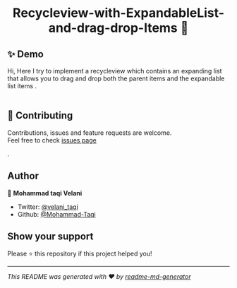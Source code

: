<h1 align="center">Recycleview-with-ExpandableList-and-drag-drop-Items 👋</h1>

## ✨ Demo

Hi,
Here I try to implement a recycleview which contains an expanding list that allows you to drag and drop both the parent items and the expandable list items .<br /><br />

## 🤝 Contributing

Contributions, issues and feature requests are welcome.<br />
Feel free to check [issues page](https://github.com/Mohammad-Taqi/Recycleview-with-Expandable-and-drag-drop-Items/issues)


.<br />

## Author

👤 **Mohammad taqi Velani**

- Twitter: [@velani_taqi](https://twitter.com/velani_taqi)
- Github: [@Mohammad-Taqi](https://github.com/Mohammad-Taqi)

## Show your support

Please ⭐️ this repository if this project helped you!




---

_This README was generated with ❤️ by [readme-md-generator](https://github.com/kefranabg/readme-md-generator)_

